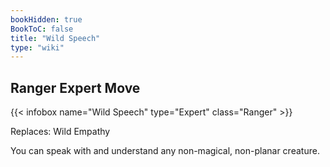 ```yaml
---
bookHidden: true
BookToC: false
title: "Wild Speech"
type: "wiki"
---
```

## Ranger Expert Move
{{< infobox name="Wild Speech" type="Expert" class="Ranger" >}}

Replaces: Wild Empathy

You can speak with and understand any non-magical, non-planar creature.